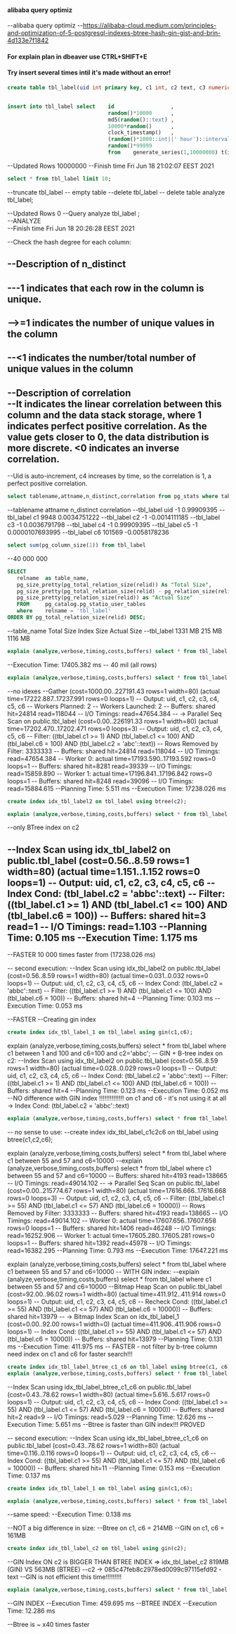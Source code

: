 ﻿#### alibaba query optimiz

--alibaba query optimiz
--https://alibaba-cloud.medium.com/principles-and-optimization-of-5-postgresql-indexes-btree-hash-gin-gist-and-brin-4d133e7f1842

#### For explain plan in dbeaver use CTRL+SHIFT+E
#### Try insert several times intil it's made without an error!

```sql
create table tbl_label(uid int primary key, c1 int, c2 text, c3 numeric, c4 timestamp, c5 interval, c6 int);  


insert into tbl_label select 	id					,   
								random()*10000		, 
								md5(random()::text)	,   
								10000*random()		, 
								clock_timestamp()	,   
								(random()*1000::int||' hour')::interval,   
								random()*99999   
								from 	generate_series(1,10000000) t(id);  
```

--Updated Rows	10000000
--Finish time	Fri Jun 18 21:02:07 EEST 2021

```sql
select * from tbl_label limit 10;
```
--truncate tbl_label 	-- empty 	table
--delete tbl_label		-- delete 	table
analyze tbl_label;  

--Updated Rows	0
--Query	analyze tbl_label ;  
--ANALYZE  
--Finish time	Fri Jun 18 20:26:28 EEST 2021


--Check the hash degree for each column:

--Description of n_distinct  
--  
---1 indicates that each row in the column is unique.  
--  
-->=1 indicates the number of unique values in the column  
--  
--<1 indicates the number/total number of unique values in the column    
--  
--Description of correlation  
--It indicates the linear correlation between this column and the data stack storage, where 1 indicates perfect positive correlation. As the value gets closer to 0, the data distribution is more discrete. <0 indicates an inverse correlation.  
--  
--Uid is auto-increment, c4 increases by time, so the correlation is 1, a perfect positive correlation.  

```sql
select tablename,attname,n_distinct,correlation from pg_stats where tablename='tbl_label'; 
```

--tablename		attname		n_distinct	correlation
--tbl_label		uid			-1			0.99909395
--tbl_label		c1			9948		0.0034751222
--tbl_label		c2			-1			-0.0014111185
--tbl_label		c3			-1			0.0036791798
--tbl_label		c4			-1			0.99909395
--tbl_label		c5			-1			0.0000107693995
--tbl_label		c6			101569		-0.0058178236

```sql
select sum(pg_column_size(1)) from tbl_label
```

--40 000 000
```sql
SELECT
   relname  as table_name,
   pg_size_pretty(pg_total_relation_size(relid)) As "Total Size",
   pg_size_pretty(pg_total_relation_size(relid) - pg_relation_size(relid)) as "Index Size",
   pg_size_pretty(pg_relation_size(relid)) as "Actual Size"
   FROM 	pg_catalog.pg_statio_user_tables 
   where 	relname = 'tbl_label'
ORDER BY pg_total_relation_size(relid) DESC;
```

--table_name		Total Size	Index Size	Actual Size
--tbl_label			1331 MB		215 MB		1116 MB

```sql
explain (analyze,verbose,timing,costs,buffers) select * from tbl_label where c1 between 1 and 80
```
--Execution Time: 17405.382 ms	-- 40 	mil (all rows)

```sql
explain (analyze,verbose,timing,costs,buffers) select * from tbl_label where c1 between 1 and 100 and c6=100 and c2='abc'; 
```

--no idexes
--Gather  (cost=1000.00..227191.43 rows=1 width=80) (actual time=17222.887..17237.991 rows=0 loops=1)
--  Output: uid, c1, c2, c3, c4, c5, c6
--  Workers Planned: 2
--  Workers Launched: 2
--  Buffers: shared hit=24814 read=118044
--  I/O Timings: read=47654.384
--  ->  Parallel Seq Scan on public.tbl_label  (cost=0.00..226191.33 rows=1 width=80) (actual time=17202.470..17202.471 rows=0 loops=3)
--        Output: uid, c1, c2, c3, c4, c5, c6
--        Filter: ((tbl_label.c1 >= 1) AND (tbl_label.c1 <= 100) AND (tbl_label.c6 = 100) AND (tbl_label.c2 = 'abc'::text))
--        Rows Removed by Filter: 3333333
--        Buffers: shared hit=24814 read=118044
--        I/O Timings: read=47654.384
--        Worker 0: actual time=17193.590..17193.592 rows=0 loops=1
--          Buffers: shared hit=8281 read=39339
--          I/O Timings: read=15859.890
--        Worker 1: actual time=17196.841..17196.842 rows=0 loops=1
--          Buffers: shared hit=8248 read=39096
--          I/O Timings: read=15884.615
--Planning Time: 5.511 ms
--Execution Time: 17238.026 ms
```sql
create index idx_tbl_label2 on tbl_label using btree(c2);

explain (analyze,verbose,timing,costs,buffers) select * from tbl_label where c1 between 1 and 100 and c6=100 and c2='abbc';
```
--only BTree index on c2

--Index Scan using idx_tbl_label2 on public.tbl_label  (cost=0.56..8.59 rows=1 width=80) (actual time=1.151..1.152 rows=0 loops=1)
--  Output: uid, c1, c2, c3, c4, c5, c6
--  Index Cond: (tbl_label.c2 = 'abbc'::text)
--  Filter: ((tbl_label.c1 >= 1) AND (tbl_label.c1 <= 100) AND (tbl_label.c6 = 100))
--  Buffers: shared hit=3 read=1
--  I/O Timings: read=1.103
--Planning Time: 0.105 ms
--Execution Time: 1.175 ms
--
--FASTER 10 000 times faster from (17238.026 ms)

-- second execution:
--Index Scan using idx_tbl_label2 on public.tbl_label  (cost=0.56..8.59 rows=1 width=80) (actual time=0.031..0.032 rows=0 loops=1)
--  Output: uid, c1, c2, c3, c4, c5, c6
--  Index Cond: (tbl_label.c2 = 'abbc'::text)
--  Filter: ((tbl_label.c1 >= 1) AND (tbl_label.c1 <= 100) AND (tbl_label.c6 = 100))
--  Buffers: shared hit=4
--Planning Time: 0.103 ms
--Execution Time: 0.053 ms

--FASTER
--Creating gin index

```sql
create index idx_tbl_label_1 on tbl_label using gin(c1,c6);
```

explain (analyze,verbose,timing,costs,buffers) select * from tbl_label where c1 between 1 and 100 and c6=100 and c2='abbc'; 
-- GIN + B-tree index on c2:
--Index Scan using idx_tbl_label2 on public.tbl_label  (cost=0.56..8.59 rows=1 width=80) (actual time=0.028..0.029 rows=0 loops=1)
--  Output: uid, c1, c2, c3, c4, c5, c6
--  Index Cond: (tbl_label.c2 = 'abbc'::text)
--  Filter: ((tbl_label.c1 >= 1) AND (tbl_label.c1 <= 100) AND (tbl_label.c6 = 100))
--  Buffers: shared hit=4
--Planning Time: 0.123 ms
--Execution Time: 0.052 ms
--NO difference with GIN index !!!!!!!!!!!!!! on c1 and c6 - it's not using it at all -> Index Cond: (tbl_label.c2 = 'abbc'::text)

```sql
explain (analyze,verbose,timing,costs,buffers) select * from tbl_label where c1 between 55 and 57 and c6=10000 and c2='abbc';
```
-- no sense to use:
--create index idx_tbl_label_c1c2c6 on tbl_label using btree(c1,c2,c6);


explain (analyze,verbose,timing,costs,buffers) select * from tbl_label where c1 between 55 and 57 and c6=10000
--explain (analyze,verbose,timing,costs,buffers) select * from tbl_label where c1 between 55 and 57 and c6=10000
--  Buffers: shared hit=4193 read=138665
--  I/O Timings: read=49014.102
--  ->  Parallel Seq Scan on public.tbl_label  (cost=0.00..215774.67 rows=1 width=80) (actual time=17616.666..17616.668 rows=0 loops=3)
--        Output: uid, c1, c2, c3, c4, c5, c6
--        Filter: ((tbl_label.c1 >= 55) AND (tbl_label.c1 <= 57) AND (tbl_label.c6 = 10000))
--        Rows Removed by Filter: 3333333
--        Buffers: shared hit=4193 read=138665
--        I/O Timings: read=49014.102
--        Worker 0: actual time=17607.656..17607.658 rows=0 loops=1
--          Buffers: shared hit=1406 read=46248
--          I/O Timings: read=16252.906
--        Worker 1: actual time=17605.280..17605.281 rows=0 loops=1
--          Buffers: shared hit=1392 read=45978
--          I/O Timings: read=16382.295
--Planning Time: 0.793 ms
--Execution Time: 17647.221 ms

explain (analyze,verbose,timing,costs,buffers) select * from tbl_label where c1 between 55 and 57 and c6=10000
-- WITH GIN index:
--explain (analyze,verbose,timing,costs,buffers) select * from tbl_label where c1 between 55 and 57 and c6=10000
--Bitmap Heap Scan on public.tbl_label  (cost=92.00..96.02 rows=1 width=80) (actual time=411.912..411.914 rows=0 loops=1)
--  Output: uid, c1, c2, c3, c4, c5, c6
--  Recheck Cond: ((tbl_label.c1 >= 55) AND (tbl_label.c1 <= 57) AND (tbl_label.c6 = 10000))
--  Buffers: shared hit=13979
--  ->  Bitmap Index Scan on idx_tbl_label_1  (cost=0.00..92.00 rows=1 width=0) (actual time=411.906..411.906 rows=0 loops=1)
--        Index Cond: ((tbl_label.c1 >= 55) AND (tbl_label.c1 <= 57) AND (tbl_label.c6 = 10000))
--        Buffers: shared hit=13979
--Planning Time: 0.131 ms
--Execution Time: 411.975 ms
-- FASTER - not filter by b-tree column need index on c1 and c6 for faster search!!!

```sql
create index idx_tbl_label_btree_c1_c6 on tbl_label using btree(c1, c6);
explain (analyze,verbose,timing,costs,buffers) select * from tbl_label where c1 between 55 and 57 and c6=10000
```

--Index Scan using idx_tbl_label_btree_c1_c6 on public.tbl_label  (cost=0.43..78.62 rows=1 width=80) (actual time=5.616..5.617 rows=0 loops=1)
--  Output: uid, c1, c2, c3, c4, c5, c6
--  Index Cond: ((tbl_label.c1 >= 55) AND (tbl_label.c1 <= 57) AND (tbl_label.c6 = 10000))
--  Buffers: shared hit=2 read=9
--  I/O Timings: read=5.029
--Planning Time: 12.626 ms
--Execution Time: 5.651 ms
--Btree is faster than GIN index!!! PROVED

-- second execution:
--Index Scan using idx_tbl_label_btree_c1_c6 on public.tbl_label  (cost=0.43..78.62 rows=1 width=80) (actual time=0.116..0.116 rows=0 loops=1)
--  Output: uid, c1, c2, c3, c4, c5, c6
--  Index Cond: ((tbl_label.c1 >= 55) AND (tbl_label.c1 <= 57) AND (tbl_label.c6 = 10000))
--  Buffers: shared hit=11
--Planning Time: 0.153 ms
--Execution Time: 0.137 ms

```sql
create index idx_tbl_label_1 on tbl_label using gin(c1,c6);

explain (analyze,verbose,timing,costs,buffers) select * from tbl_label where c1 between 55 and 57 and c6=10000
```

--same speed:
--Execution Time: 0.138 ms

--NOT a big difference in size:
--Btree 	on c1, c6 = 214MB
--GIN 		on c1, c6 = 161MB

```sql
create index idx_tbl_label_c2 on tbl_label using gin(c2);
```

--GIN Index ON c2 is BIGGER THAN BTREE INDEX => idx_tbl_label_c2 819MB (GIN) VS 563MB (BTREE)
--c2 -> 085c47feb8c2978ed0099c97115efd92 - text
--GIN is not efficient this time!!!!!!!!!
```sql
explain (analyze,verbose,timing,costs,buffers) select * from tbl_label where c1 between 55 and 57 and c6 in (10000, 8888) --chosed gin
```

--GIN 	INDEX
--Execution Time: 459.695 ms
--BTREE INDEX
--Execution Time: 12.286 ms

--Btree is ~ x40 times faster


